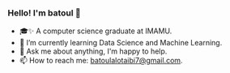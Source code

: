 


### Hello! I'm batoul 👋
- 🎓✨ A computer science graduate at IMAMU.
- 🌱 I’m currently learning Data Science and Machine Learning.
- 💬 Ask me about anything, I'm happy to help.
- 📫 How to reach me: batoulalotaibi7@gmail.com.


